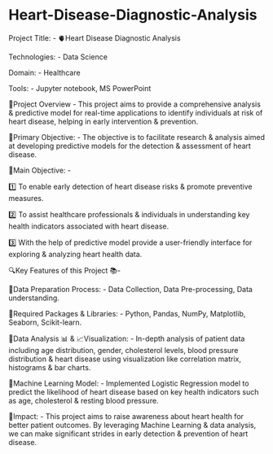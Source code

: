 # Heart-Disease-Diagnostic-Analysis
Project Title: - 🫀Heart Disease Diagnostic Analysis

Technologies: - Data Science

Domain: - Healthcare

Tools: - Jupyter notebook, MS PowerPoint

📒Project Overview - This project aims to provide a comprehensive analysis & predictive model for real-time applications to identify individuals at risk of heart disease, helping in early intervention & prevention.

🎯Primary Objective: - The objective is to facilitate research & analysis aimed at developing predictive models for the detection & assessment of heart disease.

🎯Main Objective: -

1️⃣ To enable early detection of heart disease risks & promote preventive measures.

2️⃣ To assist healthcare professionals & individuals in understanding key health indicators associated with heart disease.

3️⃣ With the help of predictive model provide a user-friendly interface for exploring & analyzing heart health data.

🔍Key Features of this Project 📚-

🔹Data Preparation Process: - Data Collection, Data Pre-processing, Data understanding.

🔹Required Packages & Libraries: - Python, Pandas, NumPy, Matplotlib, Seaborn, Scikit-learn.

🔹Data Analysis 📊 & 📈Visualization: - In-depth analysis of patient data including age distribution, gender, cholesterol levels, blood pressure distribution & heart disease using visualization like correlation matrix, histograms & bar charts.

🔹Machine Learning Model: - Implemented Logistic Regression model to predict the likelihood of heart disease based on key health indicators such as age, cholesterol & resting blood pressure.

💫Impact: - This project aims to raise awareness about heart health for better patient outcomes. By leveraging Machine Learning & data analysis, we can make significant strides in early detection & prevention of heart disease.


